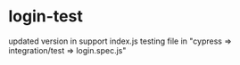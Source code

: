 # login-test

updated version in support index.js 
testing file in "cypress => integration/test => login.spec.js"
